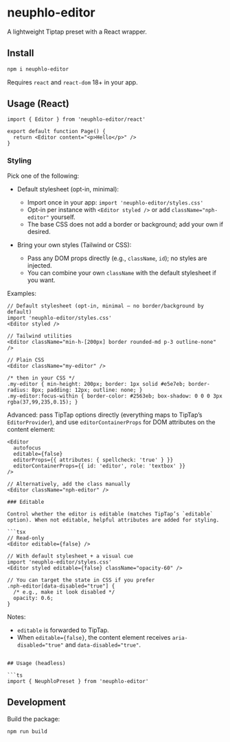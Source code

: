 # neuphlo-editor

A lightweight Tiptap preset with a React wrapper.

## Install

```bash
npm i neuphlo-editor
```

Requires `react` and `react-dom` 18+ in your app.

## Usage (React)

```tsx
import { Editor } from 'neuphlo-editor/react'

export default function Page() {
  return <Editor content="<p>Hello</p>" />
}
```

### Styling

Pick one of the following:

- Default stylesheet (opt-in, minimal):
  - Import once in your app: `import 'neuphlo-editor/styles.css'`
  - Opt-in per instance with `<Editor styled />` or add `className="nph-editor"` yourself.
  - The base CSS does not add a border or background; add your own if desired.

- Bring your own styles (Tailwind or CSS):
  - Pass any DOM props directly (e.g., `className`, `id`); no styles are injected.
  - You can combine your own `className` with the default stylesheet if you want.

Examples:

```tsx
// Default stylesheet (opt-in, minimal — no border/background by default)
import 'neuphlo-editor/styles.css'
<Editor styled />

// Tailwind utilities
<Editor className="min-h-[200px] border rounded-md p-3 outline-none" />

// Plain CSS
<Editor className="my-editor" />

/* then in your CSS */
.my-editor { min-height: 200px; border: 1px solid #e5e7eb; border-radius: 8px; padding: 12px; outline: none; }
.my-editor:focus-within { border-color: #2563eb; box-shadow: 0 0 0 3px rgba(37,99,235,0.15); }
```

Advanced: pass TipTap options directly (everything maps to TipTap’s `EditorProvider`), and use `editorContainerProps` for DOM attributes on the content element:

```tsx
<Editor
  autofocus
  editable={false}
  editorProps={{ attributes: { spellcheck: 'true' } }}
  editorContainerProps={{ id: 'editor', role: 'textbox' }}
/>

// Alternatively, add the class manually
<Editor className="nph-editor" />

### Editable

Control whether the editor is editable (matches TipTap’s `editable` option). When not editable, helpful attributes are added for styling.

```tsx
// Read-only
<Editor editable={false} />

// With default stylesheet + a visual cue
import 'neuphlo-editor/styles.css'
<Editor styled editable={false} className="opacity-60" />

// You can target the state in CSS if you prefer
.nph-editor[data-disabled="true"] {
  /* e.g., make it look disabled */
  opacity: 0.6;
}
```

Notes:
- `editable` is forwarded to TipTap.
- When `editable={false}`, the content element receives `aria-disabled="true"` and `data-disabled="true"`.
```

## Usage (headless)

```ts
import { NeuphloPreset } from 'neuphlo-editor'
```

## Development

Build the package:

```bash
npm run build
```
